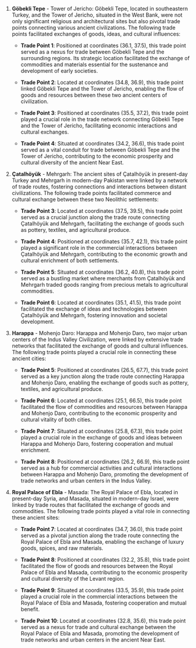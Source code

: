 1. **Göbekli Tepe** - Tower of Jericho:
   Göbekli Tepe, located in southeastern Turkey, and the Tower of Jericho, situated in the West Bank, were not only significant religious and architectural sites but also pivotal trade points connecting various ancient civilizations. The following trade points facilitated exchanges of goods, ideas, and cultural influences:

   - **Trade Point 1**: Positioned at coordinates (36.1, 37.5), this trade point served as a nexus for trade between Göbekli Tepe and the surrounding regions. Its strategic location facilitated the exchange of commodities and materials essential for the sustenance and development of early societies.

   - **Trade Point 2**: Located at coordinates (34.8, 36.9), this trade point linked Göbekli Tepe and the Tower of Jericho, enabling the flow of goods and resources between these two ancient centers of civilization.

   - **Trade Point 3**: Positioned at coordinates (35.5, 37.2), this trade point played a crucial role in the trade network connecting Göbekli Tepe and the Tower of Jericho, facilitating economic interactions and cultural exchanges.

   - **Trade Point 4**: Situated at coordinates (34.2, 36.6), this trade point served as a vital conduit for trade between Göbekli Tepe and the Tower of Jericho, contributing to the economic prosperity and cultural diversity of the ancient Near East.

2. **Çatalhöyük** - Mehrgarh:
   The ancient sites of Çatalhöyük in present-day Turkey and Mehrgarh in modern-day Pakistan were linked by a network of trade routes, fostering connections and interactions between distant civilizations. The following trade points facilitated commerce and cultural exchange between these two Neolithic settlements:

   - **Trade Point 3**: Located at coordinates (37.5, 39.5), this trade point served as a crucial junction along the trade route connecting Çatalhöyük and Mehrgarh, facilitating the exchange of goods such as pottery, textiles, and agricultural produce.

   - **Trade Point 4**: Positioned at coordinates (35.7, 42.1), this trade point played a significant role in the commercial interactions between Çatalhöyük and Mehrgarh, contributing to the economic growth and cultural enrichment of both settlements.

   - **Trade Point 5**: Situated at coordinates (36.2, 40.8), this trade point served as a bustling market where merchants from Çatalhöyük and Mehrgarh traded goods ranging from precious metals to agricultural commodities.

   - **Trade Point 6**: Located at coordinates (35.1, 41.5), this trade point facilitated the exchange of ideas and technologies between Çatalhöyük and Mehrgarh, fostering innovation and societal development.

3. **Harappa** - Mohenjo Daro:
   Harappa and Mohenjo Daro, two major urban centers of the Indus Valley Civilization, were linked by extensive trade networks that facilitated the exchange of goods and cultural influences. The following trade points played a crucial role in connecting these ancient cities:

   - **Trade Point 5**: Positioned at coordinates (26.5, 67.7), this trade point served as a key junction along the trade route connecting Harappa and Mohenjo Daro, enabling the exchange of goods such as pottery, textiles, and agricultural produce.

   - **Trade Point 6**: Located at coordinates (25.1, 66.5), this trade point facilitated the flow of commodities and resources between Harappa and Mohenjo Daro, contributing to the economic prosperity and cultural vitality of both cities.

   - **Trade Point 7**: Situated at coordinates (25.8, 67.3), this trade point played a crucial role in the exchange of goods and ideas between Harappa and Mohenjo Daro, fostering cooperation and mutual enrichment.

   - **Trade Point 8**: Positioned at coordinates (26.2, 66.9), this trade point served as a hub for commercial activities and cultural interactions between Harappa and Mohenjo Daro, promoting the development of trade networks and urban centers in the Indus Valley.

4. **Royal Palace of Ebla** - Masada:
   The Royal Palace of Ebla, located in present-day Syria, and Masada, situated in modern-day Israel, were linked by trade routes that facilitated the exchange of goods and commodities. The following trade points played a vital role in connecting these ancient sites:

   - **Trade Point 7**: Located at coordinates (34.7, 36.0), this trade point served as a pivotal junction along the trade route connecting the Royal Palace of Ebla and Masada, enabling the exchange of luxury goods, spices, and raw materials.

   - **Trade Point 8**: Positioned at coordinates (32.2, 35.8), this trade point facilitated the flow of goods and resources between the Royal Palace of Ebla and Masada, contributing to the economic prosperity and cultural diversity of the Levant region.

   - **Trade Point 9**: Situated at coordinates (33.5, 35.9), this trade point played a crucial role in the commercial interactions between the Royal Palace of Ebla and Masada, fostering cooperation and mutual benefit.

   - **Trade Point 10**: Located at coordinates (32.8, 35.6), this trade point served as a nexus for trade and cultural exchange between the Royal Palace of Ebla and Masada, promoting the development of trade networks and urban centers in the ancient Near East.
